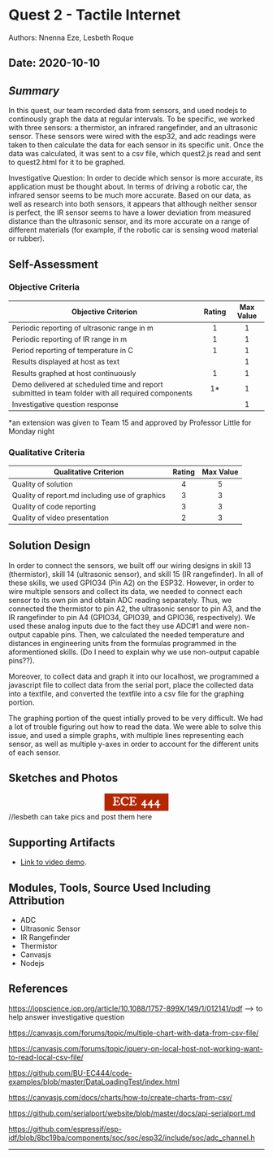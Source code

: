 # Quest 2 - Tactile Internet
Authors: Nnenna Eze, Lesbeth Roque

Date: 2020-10-10
-----

## <em>Summary</em>
In this quest, our team recorded data from sensors, and used nodejs to continously graph the data at regular intervals. To be specific, we worked with three sensors: a thermistor, an infrared rangefinder, and an ultrasonic sensor. These sensors were wired with the esp32, and adc readings were taken to then calculate the data for each sensor in its specific unit. Once the data was calculated, it was sent to a csv file, which quest2.js read and sent to quest2.html for it to be graphed. 

Investigative Question: In order to decide which sensor is more accurate, its application must be thought about. In terms of driving a robotic car, the infrared sensor seems to be much more accurate. Based on our data, as well as research into both sensors, it appears that although neither sensor is perfect, the IR sensor seems to have a lower deviation from measured distance than the ultrasonic sensor, and its more accurate on a range of different materials (for example, if the robotic car is sensing wood material or rubber). 

## Self-Assessment

### Objective Criteria

| Objective Criterion | Rating | Max Value  | 
|---------------------------------------------|:-----------:|:---------:|
| Periodic reporting of ultrasonic range in m |  1|  1     | 
| Periodic reporting of IR range in m | 1 |  1     | 
| Period reporting of temperature in C | 1 |  1     | 
| Results displayed at host as text |  |  1     | 
| Results graphed at host continuously | 1 |  1     | 
| Demo delivered at scheduled time and report submitted in team folder with all required components | 1* |  1     | 
| Investigative question response |  |  1     | 

*an extension was given to Team 15 and approved by Professor Little for Monday night

### Qualitative Criteria

| Qualitative Criterion | Rating | Max Value  | 
|---------------------------------------------|:-----------:|:---------:|
| Quality of solution | 4 |  5     | 
| Quality of report.md including use of graphics | 3 |  3     | 
| Quality of code reporting | 3 |  3     | 
| Quality of video presentation | 2 |  3     | 


## Solution Design
In order to connect the sensors, we built off our wiring designs in skill 13 (thermistor), skill 14 (ultrasonic sensor), and skill 15 (IR rangefinder). In all of these skills, we used GPIO34 (Pin A2) on the ESP32. However, in order to wire multiple sensors and collect its data, we needed to connect each sensor to its own pin and obtain ADC reading separately. Thus, we connected the thermistor to pin A2, the ultrasonic sensor to pin A3, and the IR rangefinder to pin A4 (GPIO34, GPIO39, and GPIO36, respectively). We used these analog inputs due to the fact they use ADC#1 and were non-output capable pins. Then, we calculated the needed temperature and distances in engineering units from the formulas programmed in the aformentioned skills. (Do I need to explain why we use non-output capable pins??). 

Moreover, to collect data and graph it into our localhost, we programmed a javascript file to collect data from the serial port, place the collected data into a textfile, and converted the textfile into a csv file for the graphing portion.

The graphing portion of the quest intially proved to be very difficult. We had a lot of trouble figuring out how to read the data. We were able to solve this issue, and used a simple graphs, with multiple lines representing each sensor, as well as multiple y-axes in order to account for the different units of each sensor. 


## Sketches and Photos
<center><img src="./images/ece444.png" width="25%" /></center>  
<center> </center>
//lesbeth can take pics and post them here 


## Supporting Artifacts
- [Link to video demo](). 


## Modules, Tools, Source Used Including Attribution
- ADC
- Ultrasonic Sensor
- IR Rangefinder
- Thermistor
- Canvasjs
- Nodejs

## References
https://iopscience.iop.org/article/10.1088/1757-899X/149/1/012141/pdf --> to help answer investigative question

https://canvasjs.com/forums/topic/multiple-chart-with-data-from-csv-file/

https://canvasjs.com/forums/topic/jquery-on-local-host-not-working-want-to-read-local-csv-file/

https://github.com/BU-EC444/code-examples/blob/master/DataLoadingTest/index.html

https://canvasjs.com/docs/charts/how-to/create-charts-from-csv/

https://github.com/serialport/website/blob/master/docs/api-serialport.md

https://github.com/espressif/esp-idf/blob/8bc19ba/components/soc/soc/esp32/include/soc/adc_channel.h

-----

